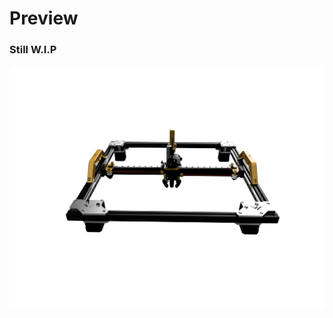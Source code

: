 # Preview

### Still W.I.P

![Preview](https://raw.githubusercontent.com/Pole-Engineering/Other-Printer-Mods/main/VzBoT/Yamac/Vz-330/Aluminium-Motor-Mounts/images/Preview.png)

